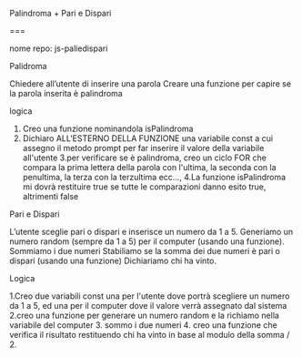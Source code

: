 Palindroma + Pari e Dispari

===

nome repo: js-paliedispari

Palidroma

Chiedere all’utente di inserire una parola
Creare una funzione per capire se la parola inserita è palindroma


logica

1. Creo una funzione nominandola isPalindroma 
2. Dichiaro ALL'ESTERNO DELLA FUNZIONE una variabile const a cui assegno il metodo prompt per far inserire il valore della variabile all'utente
3.per verificare se è palindroma, creo un ciclo FOR che compara la prima lettera della parola con l'ultima, la seconda con la penultima, la terza con la terzultima ecc...,
4.La funzione isPalindroma mi dovrà restituire true se tutte le comparazioni danno esito true, altrimenti false


Pari e Dispari

L’utente sceglie pari o dispari e inserisce un numero da 1 a 5.
Generiamo un numero random (sempre da 1 a 5) per il computer (usando una funzione).
Sommiamo i due numeri
Stabiliamo se la somma dei due numeri è pari o dispari (usando una funzione)
Dichiariamo chi ha vinto.

Logica

1.Creo due variabili const una per l'utente dove portrà scegliere un numero da 1 a 5, ed una per il computer dove il valore verrà assegnato dal sistema
2.creo una funzione per generare un numero random e la richiamo nella variabile del computer
3. sommo i due numeri
4. creo una funzione che verifica il risultato restituendo chi ha vinto in base al modulo della somma / 2.